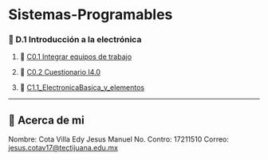 # Sistemas-Programables

### :blue_book: D.1 Introducción a la electrónica

1. :book: [C0.1 Integrar equipos de trabajo](blog/C0.1_CotaVillaEdyJesusManuel.md)
  
2. :book: [C0.2 Cuestionario I4.0](blog/C0.2_EdyCota_Dream_Team.md)

3. :book: [C1.1_ElectronicaBasica_y_elementos](blog/C1.1_ElectronicaBasica_y_elementos.md)

---
## :turtle: Acerca de mi
Nombre: Cota Villa Edy Jesus Manuel
No. Contro: 17211510
Correo: jesus.cotav17@tectijuana.edu.mx